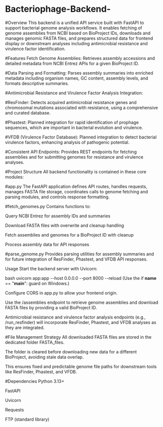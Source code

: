 # Bacteriophage-Backend-
#Overview
This backend is a unified API service built with FastAPI to support bacterial genome analysis workflows. It enables fetching of genome assemblies from NCBI based on BioProject IDs, downloads and manages genomic FASTA files, and prepares structured data for frontend display or downstream analyses including antimicrobial resistance and virulence factor identification.

#Features
Fetch Genome Assemblies:
Retrieves assembly accessions and detailed metadata from NCBI Entrez APIs for a given BioProject ID.

#Data Parsing and Formatting:
Parses assembly summaries into enriched metadata including organism names, GC content, assembly levels, and formats descriptive summaries.

#Antimicrobial Resistance and Virulence Factor Analysis Integration:

#ResFinder: Detects acquired antimicrobial resistance genes and chromosomal mutations associated with resistance, using a comprehensive and curated database.

#Phastest: Planned integration for rapid identification of prophage sequences, which are important in bacterial evolution and virulence.

#VFDB (Virulence Factor Database): Planned integration to detect bacterial virulence factors, enhancing analysis of pathogenic potential.

#Consistent API Endpoints:
Provides REST endpoints for fetching assemblies and for submitting genomes for resistance and virulence analyses.

#Project Structure
All backend functionality is contained in these core modules:

#app.py
The FastAPI application defines API routes, handles requests, manages FASTA file storage, coordinates calls to genome fetching and parsing modules, and controls response formatting.

#fetch_genomes.py
Contains functions to:

Query NCBI Entrez for assembly IDs and summaries

Download FASTA files with overwrite and cleanup handling

Fetch assemblies and genomes for a BioProject ID with cleanup

Process assembly data for API responses

#parse_genome.py
Provides parsing utilities for assembly summaries and for future integration of ResFinder, Phastest, and VFDB API responses.

Usage
Start the backend server with Uvicorn:

bash
uvicorn app:app --host 0.0.0.0 --port 8000 --reload
(Use the if __name__ == "__main__": guard on Windows.)

Configure CORS in app.py to allow your frontend origin.

Use the /assemblies endpoint to retrieve genome assemblies and download FASTA files by providing a valid BioProject ID.

Antimicrobial resistance and virulence factor analysis endpoints (e.g., /run_resfinder) will incorporate ResFinder, Phastest, and VFDB analyses as they are integrated.

#File Management Strategy
All downloaded FASTA files are stored in the dedicated folder FASTA_files.

The folder is cleared before downloading new data for a different BioProject, avoiding stale data overlap.

This ensures fixed and predictable genome file paths for downstream tools like ResFinder, Phastest, and VFDB.

#Dependencies
Python 3.13+

FastAPI

Uvicorn

Requests

FTP (standard library)
